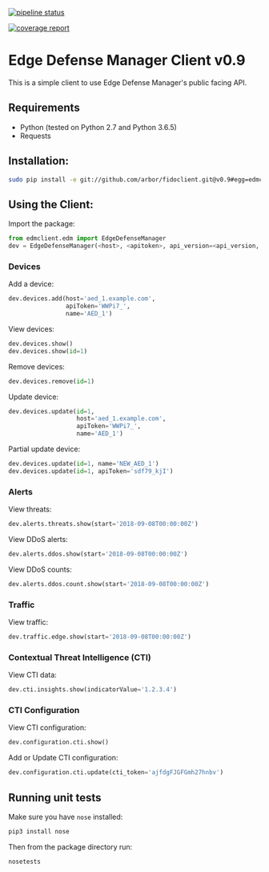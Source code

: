 [![pipeline status](https://git.arbor.net/df1/api-client/badges/master/pipeline.svg)](https://git.arbor.net/df1/api-client/commits/master)

[![coverage report](https://git.arbor.net/df1/api-client/badges/master/coverage.svg)](https://git.arbor.net/df1/api-client/commits/master)

# Edge Defense Manager Client v0.9

This is a simple client to use Edge Defense Manager's public facing API.

## Requirements
* Python (tested on Python 2.7 and Python 3.6.5)
* Requests

## Installation:
```bash
sudo pip install -e git://github.com/arbor/fidoclient.git@v0.9#egg=edmclient
```


## Using the Client:

Import the package:

```python
from edmclient.edm import EdgeDefenseManager
dev = EdgeDefenseManager(<host>, <apitoken>, api_version=<api_version, eg. 'v1'>)
```

### Devices

Add a device:

```python
dev.devices.add(host='aed_1.example.com',
                apiToken='WWPi7_',
                name='AED_1')
```

View devices:

```python
dev.devices.show()
dev.devices.show(id=1)
```

Remove devices:

```python
dev.devices.remove(id=1)
```

Update device:

```python
dev.devices.update(id=1,
                   host='aed_1.example.com',
                   apiToken='WWPi7_',
                   name='AED_1')
```

Partial update device:

```python
dev.devices.update(id=1, name='NEW_AED_1')
dev.devices.update(id=1, apiToken='sdf79_kjI')
```

### Alerts

View threats:

```python
dev.alerts.threats.show(start='2018-09-08T00:00:00Z')
```

View DDoS alerts:

```python
dev.alerts.ddos.show(start='2018-09-08T00:00:00Z')
```

View DDoS counts:

```python
dev.alerts.ddos.count.show(start='2018-09-08T00:00:00Z')
```

### Traffic

View traffic:

```python
dev.traffic.edge.show(start='2018-09-08T00:00:00Z')
```

### Contextual Threat Intelligence (CTI)

View CTI data:

```python
dev.cti.insights.show(indicatorValue='1.2.3.4')
```

### CTI Configuration

View CTI configuration:

```python
dev.configuration.cti.show()
```

Add or Update CTI configuration:

```python
dev.configuration.cti.update(cti_token='ajfdgFJGFGmh27hnbv')
```

## Running unit tests

Make sure you have `nose` installed:

```bash
pip3 install nose
```

Then from the package directory run:

```bash
nosetests
```